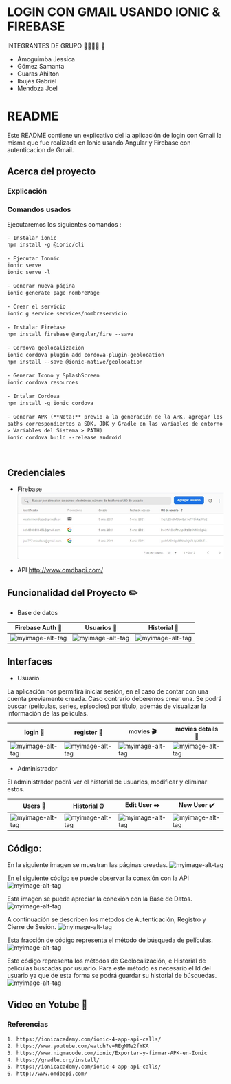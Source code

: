 #  LOGIN CON GMAIL USANDO IONIC & FIREBASE

INTEGRANTES DE GRUPO  :woman::woman::man::man: :man:
- Amoguimba Jessica
- Gómez Samanta
- Guaras Ahilton
- Ibujés Gabriel
- Mendoza Joel


# README #

Este README contiene un explicativo del la aplicación de login con Gmail la misma que fue realizada en Ionic usando Angular y Firebase con autenticacion de Gmail.

## Acerca del proyecto ##
### Explicación ###


### Comandos usados
Ejecutaremos los siguientes comandos :
```
- Instalar ionic 
npm install -g @ionic/cli

- Ejecutar Ionnic
ionic serve
ionic serve -l

- Generar nueva página
ionic generate page nombrePage 

- Crear el servicio
ionic g service services/nombreservicio

- Instalar Firebase
npm install firebase @angular/fire --save

- Cordova geolocalización
ionic cordova plugin add cordova-plugin-geolocation
npm install --save @ionic-native/geolocation

- Generar Icono y SplashScreen
ionic cordova resources

- Intalar Cordova
npm install -g ionic cordova

- Generar APK (**Nota:** previo a la generación de la APK, agregar los paths correspondientes a SDK, JDK y Gradle en las variables de entorno > Variables del Sistema > PATH)
ionic cordova build --release android



```
## Credenciales 

- Firebase
![myimage-alt-tag](https://github.com/SamantaGomez/Authentication-Login/blob/main/imagenes/8.jpeg)

- API
	http://www.omdbapi.com/



## Funcionalidad del Proyecto :pencil2:

- Base de datos

| **Firebase Auth** :speech_balloon:| **Usuarios** :speech_balloon: | **Historial** :bust_in_silhouette: |
| ------------- | ------------- | ------------- | 
|![myimage-alt-tag](https://github.com/wendysoto/proyecto_finalTopicos/blob/master/images/firebase%20auth.JPG) |![myimage-alt-tag](https://github.com/wendysoto/proyecto_finalTopicos/blob/master/images/firebase_users.JPG) |![myimage-alt-tag](https://github.com/wendysoto/proyecto_finalTopicos/blob/master/images/firebase_historial.JPG)  |![myimage-alt-tag]|

## Interfaces

- Usuario

La aplicación nos permitirá iniciar sesión, en el caso de contar con una cuenta previamente creada. Caso contrario deberemos crear una.
Se podrá buscar (películas, series, episodios) por título, además de visualizar la información de las películas.


| **login** :speech_balloon: | **register** :bust_in_silhouette: | **movies** :clapper:|**movies details** :scroll:|
| ------------- | ------------- | ------------- | ------------- |
|![myimage-alt-tag](https://github.com/wendysoto/proyecto_finalTopicos/blob/master/images/login.JPG) |![myimage-alt-tag](https://github.com/wendysoto/proyecto_finalTopicos/blob/master/images/register.JPG)  |![myimage-alt-tag](https://github.com/wendysoto/proyecto_finalTopicos/blob/master/images/movies.JPG)  |![myimage-alt-tag](https://github.com/wendysoto/proyecto_finalTopicos/blob/master/images/movie_info.JPG) |

- Administrador

El administrador podrá ver el historial de usuarios, modificar y eliminar estos.

| **Users** :speech_balloon: | **Historial** :alarm_clock: |**Edit User** :black_nib:| **New User** :heavy_check_mark:|
| ------------- | ------------- | ------------- |------------- |
|![myimage-alt-tag](https://github.com/wendysoto/proyecto_finalTopicos/blob/master/images/users.JPG) |![myimage-alt-tag](https://github.com/wendysoto/proyecto_finalTopicos/blob/master/images/historial.JPG)  |![myimage-alt-tag](https://github.com/wendysoto/proyecto_finalTopicos/blob/master/images/edit_user.JPG)  |![myimage-alt-tag](https://github.com/wendysoto/proyecto_finalTopicos/blob/master/images/new_user.JPG)  |

## Código:
En la siguiente imagen se muestran las páginas creadas.
![myimage-alt-tag](https://github.com/wendysoto/proyecto_finalTopicos/blob/master/images/paginas.JPG) 

En el siguiente código se puede observar la conexión con la API
![myimage-alt-tag](https://github.com/wendysoto/proyecto_finalTopicos/blob/master/images/servicio%20pelis.JPG)


Esta imagen se puede apreciar la conexión con la Base de Datos.
![myimage-alt-tag](https://github.com/wendysoto/proyecto_finalTopicos/blob/master/images/credenciales_fire.JPG)

A continuación se describen los métodos de Autenticación, Registro y Cierre de Sesión.
![myimage-alt-tag](https://github.com/wendysoto/proyecto_finalTopicos/blob/master/images/firebase%20auth.JPG)


Esta fracción de código representa el método de búsqueda de películas.
![myimage-alt-tag](https://github.com/wendysoto/proyecto_finalTopicos/blob/master/images/movie_page.JPG)




Este código representa los métodos de Geolocalización, e Historial de películas buscadas por usuario. Para este método es necesario el Id del usuario ya que de esta forma se podrá guardar su historial de búsquedas.
![myimage-alt-tag](https://github.com/wendysoto/proyecto_finalTopicos/blob/master/images/movie_details.JPG)


## Video en Yotube :movie_camera:
 


### Referencias ###
    1. https://ionicacademy.com/ionic-4-app-api-calls/
    2. https://www.youtube.com/watch?v=REgMMe2fYKA
    3. https://www.nigmacode.com/ionic/Exportar-y-firmar-APK-en-Ionic
 	4. https://gradle.org/install/
 	5. https://ionicacademy.com/ionic-4-app-api-calls/
 	6. http://www.omdbapi.com/
   
